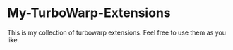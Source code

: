 # My-TurboWarp-Extensions
This is my collection of turbowarp extensions. Feel free to use them as you like.
